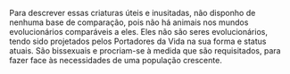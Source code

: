 ﻿Para descrever essas criaturas úteis e inusitadas, não disponho de nenhuma base de comparação, pois não há animais nos mundos evolucionários comparáveis a eles. Eles não são seres evolucionários, tendo sido projetados pelos Portadores da Vida na sua forma e status atuais. São bissexuais e procriam-se à medida que são requisitados, para fazer face às necessidades de uma população crescente.
